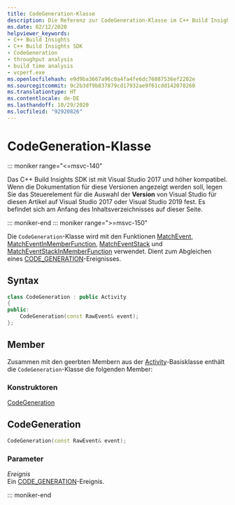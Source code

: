 ```yaml
---
title: CodeGeneration-Klasse
description: Die Referenz zur CodeGeneration-Klasse im C++ Build Insights SDK.
ms.date: 02/12/2020
helpviewer_keywords:
- C++ Build Insights
- C++ Build Insights SDK
- CodeGeneration
- throughput analysis
- build time analysis
- vcperf.exe
ms.openlocfilehash: e9d9ba3667a96c0a4fa4fe6dc76087536ef2202e
ms.sourcegitcommit: 9c2b3df9b837879cd17932ae9f61cdd142078260
ms.translationtype: HT
ms.contentlocale: de-DE
ms.lasthandoff: 10/29/2020
ms.locfileid: "92920826"
---
```

# <a name="codegeneration-class"></a>CodeGeneration-Klasse

::: moniker range="<=msvc-140"

Das C++ Build Insights SDK ist mit Visual Studio 2017 und höher kompatibel. Wenn die Dokumentation für diese Versionen angezeigt werden soll, legen Sie das Steuerelement für die Auswahl der **Version** von Visual Studio für diesen Artikel auf Visual Studio 2017 oder Visual Studio 2019 fest. Es befindet sich am Anfang des Inhaltsverzeichnisses auf dieser Seite.

::: moniker-end
::: moniker range=">=msvc-150"

Die `CodeGeneration`-Klasse wird mit den Funktionen [MatchEvent](../functions/match-event.md), [MatchEventInMemberFunction](../functions/match-event-in-member-function.md), [MatchEventStack](../functions/match-event-stack.md) und [MatchEventStackInMemberFunction](../functions/match-event-stack-in-member-function.md) verwendet. Dient zum Abgleichen eines [CODE_GENERATION](../event-table.md#code-generation)-Ereignisses.

## <a name="syntax"></a>Syntax

```cpp
class CodeGeneration : public Activity
{
public:
    CodeGeneration(const RawEvent& event);
};
```

## <a name="members"></a>Member

Zusammen mit den geerbten Membern aus der [Activity](activity.md)-Basisklasse enthält die `CodeGeneration`-Klasse die folgenden Member:

### <a name="constructors"></a>Konstruktoren

[CodeGeneration](#code-generation)

## <a name="codegeneration"></a><a name="code-generation"></a> CodeGeneration

```cpp
CodeGeneration(const RawEvent& event);
```

### <a name="parameters"></a>Parameter

*Ereignis*\
Ein [CODE_GENERATION](../event-table.md#code-generation)-Ereignis.

::: moniker-end
